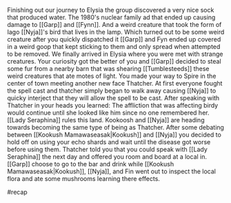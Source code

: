 Finishing out our journey to Elysia the group discovered a very nice sock that produced water. The 1980's nuclear family ad that ended up causing damage to [[Garp]] and [[Fynn]]. And a weird creature that took the form of Iago [[Nyja]]'s bird that lives in the lamp. Which turned out to be some weird creature after you quickly dispatched it [[Garp]] and Fyn ended up covered in a weird goop that kept sticking to them and only spread when attempted to be removed. We finally arrived in Elysia where you were met with strange creatures. Your curiosity got the better of you and [[Garp]] decided to steal some fur from a nearby barn that was shearing [[Tumblesteeds]] these weird creatures that ate motes of light. You made your way to Spire in the center of town meeting another new face Thatcher. At first everyone fought the spell cast and thatcher simply began to walk away causing [[Nyja]] to quicky interject that they will allow the spell to be cast. After speaking with Thatcher in your heads you learned: The affliction that was affecting birdy would continue until she looked like him since no one remembered her. [[Lady Seraphina]] rules this land. Kookoosh and [[Nyja]] are heading towards becoming the same type of being as Thatcher. After some debating between [[Kookush Mamawaseasak|Kookush]] and [[Nyja]] you decided to hold off on using your echo shards and wait until the disease got worse before using them. Thatcher told you that you could speak with [[Lady Seraphina]] the next day and offered you room and board at a local in. [[Garp]] choose to go to the bar and drink while [[Kookush Mamawaseasak|Kookush]], [[Nyja]], and Fin went out to inspect the local flora and ate some mushrooms learning there effects. 

#recap 